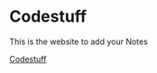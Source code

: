 # Codestuff
This is the website to add your Notes

[Codestuff](https://aniketkshirsagar21.github.io/Codestuff/)
